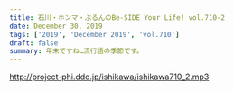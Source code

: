 ```yaml
---
title: 石川・ホンマ・ぶるんのBe-SIDE Your Life! vol.710-2
date: December 30, 2019
tags: ['2019', 'December 2019', 'vol.710']
draft: false
summary: 年末ですね…流行語の季節です。
---
```


http://project-phi.ddo.jp/ishikawa/ishikawa710_2.mp3